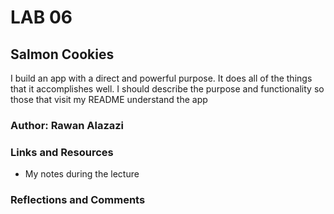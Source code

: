 # LAB 06

## Salmon Cookies

I build an app with a direct and powerful purpose. It does all of the things that it accomplishes well. I should describe the purpose and functionality so those that visit my README understand the app

### Author: Rawan Alazazi

### Links and Resources

- My notes during the lecture

### Reflections and Comments

